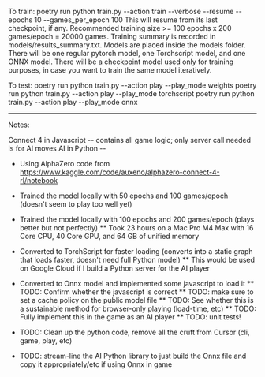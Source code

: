 To train:
poetry run python train.py --action train --verbose --resume --epochs 10 --games_per_epoch 100
This will resume from its last checkpoint, if any. Recommended training size >= 100 epochs x 200 games/epoch = 20000 games.
Training summary is recorded in models/results_summary.txt.
Models are placed inside the models folder. There will be one regular pytorch model, one Torchscript model, and one ONNX model.
There will be a checkpoint model used only for training purposes, in case you want to train the same model iteratively.

To test:
poetry run python train.py --action play --play_mode weights
poetry run python train.py --action play --play_mode torchscript
poetry run python train.py --action play --play_mode onnx

----

Notes:

Connect 4 in Javascript -- contains all game logic; only server call needed is for AI moves
AI in Python --
  * Using AlphaZero code from https://www.kaggle.com/code/auxeno/alphazero-connect-4-rl/notebook
  * Trained the model locally with 50 epochs and 100 games/epoch (doesn't seem to play too well yet)
  * Trained the model locally with 100 epochs and 200 games/epoch (plays better but not perfectly)
    ** Took 23 hours on a Mac Pro M4 Max with 16 Core CPU, 40 Core GPU, and 64 GB of unified memory
  * Converted to TorchScript for faster loading (converts into a static graph that loads faster, doesn't need full Python model)
    ** This would be used on Google Cloud if I build a Python server for the AI player
  * Converted to Onnx model and implemented some javascript to load it
    ** TODO: Confirm whether the javascript is correct
    ** TODO: make sure to set a cache policy on the public model file
    ** TODO: See whether this is a sustainable method for browser-only playing (load-time, etc)
    ** TODO: Fully implement this in the game as an AI player
    ** TODO: unit tests!

  * TODO: Clean up the python code, remove all the cruft from Cursor (cli, game, play, etc)
  * TODO: stream-line the AI Python library to just build the Onnx file and copy it appropriately/etc if using Onnx in game